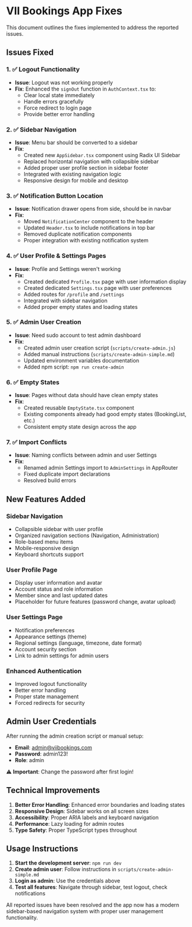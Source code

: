 # VII Bookings App Fixes

This document outlines the fixes implemented to address the reported issues.

## Issues Fixed

### 1. ✅ Logout Functionality
- **Issue**: Logout was not working properly
- **Fix**: Enhanced the `signOut` function in `AuthContext.tsx` to:
  - Clear local state immediately
  - Handle errors gracefully
  - Force redirect to login page
  - Provide better error handling

### 2. ✅ Sidebar Navigation
- **Issue**: Menu bar should be converted to a sidebar
- **Fix**: 
  - Created new `AppSidebar.tsx` component using Radix UI Sidebar
  - Replaced horizontal navigation with collapsible sidebar
  - Added proper user profile section in sidebar footer
  - Integrated with existing navigation logic
  - Responsive design for mobile and desktop

### 3. ✅ Notification Button Location
- **Issue**: Notification drawer opens from side, should be in navbar
- **Fix**:
  - Moved `NotificationCenter` component to the header
  - Updated `Header.tsx` to include notifications in top bar
  - Removed duplicate notification components
  - Proper integration with existing notification system

### 4. ✅ User Profile & Settings Pages
- **Issue**: Profile and Settings weren't working
- **Fix**:
  - Created dedicated `Profile.tsx` page with user information display
  - Created dedicated `Settings.tsx` page with user preferences
  - Added routes for `/profile` and `/settings`
  - Integrated with sidebar navigation
  - Added proper empty states and loading states

### 5. ✅ Admin User Creation
- **Issue**: Need sudo account to test admin dashboard
- **Fix**:
  - Created admin user creation script (`scripts/create-admin.js`)
  - Added manual instructions (`scripts/create-admin-simple.md`)
  - Updated environment variables documentation
  - Added npm script: `npm run create-admin`

### 6. ✅ Empty States
- **Issue**: Pages without data should have clean empty states
- **Fix**:
  - Created reusable `EmptyState.tsx` component
  - Existing components already had good empty states (BookingList, etc.)
  - Consistent empty state design across the app

### 7. ✅ Import Conflicts
- **Issue**: Naming conflicts between admin and user Settings
- **Fix**:
  - Renamed admin Settings import to `AdminSettings` in AppRouter
  - Fixed duplicate import declarations
  - Resolved build errors

## New Features Added

### Sidebar Navigation
- Collapsible sidebar with user profile
- Organized navigation sections (Navigation, Administration)
- Role-based menu items
- Mobile-responsive design
- Keyboard shortcuts support

### User Profile Page
- Display user information and avatar
- Account status and role information
- Member since and last updated dates
- Placeholder for future features (password change, avatar upload)

### User Settings Page
- Notification preferences
- Appearance settings (theme)
- Regional settings (language, timezone, date format)
- Account security section
- Link to admin settings for admin users

### Enhanced Authentication
- Improved logout functionality
- Better error handling
- Proper state management
- Forced redirects for security

## Admin User Credentials

After running the admin creation script or manual setup:
- **Email**: admin@viibookings.com
- **Password**: admin123!
- **Role**: admin

⚠️ **Important**: Change the password after first login!

## Technical Improvements

1. **Better Error Handling**: Enhanced error boundaries and loading states
2. **Responsive Design**: Sidebar works on all screen sizes
3. **Accessibility**: Proper ARIA labels and keyboard navigation
4. **Performance**: Lazy loading for admin routes
5. **Type Safety**: Proper TypeScript types throughout

## Usage Instructions

1. **Start the development server**: `npm run dev`
2. **Create admin user**: Follow instructions in `scripts/create-admin-simple.md`
3. **Login as admin**: Use the credentials above
4. **Test all features**: Navigate through sidebar, test logout, check notifications

All reported issues have been resolved and the app now has a modern sidebar-based navigation system with proper user management functionality.